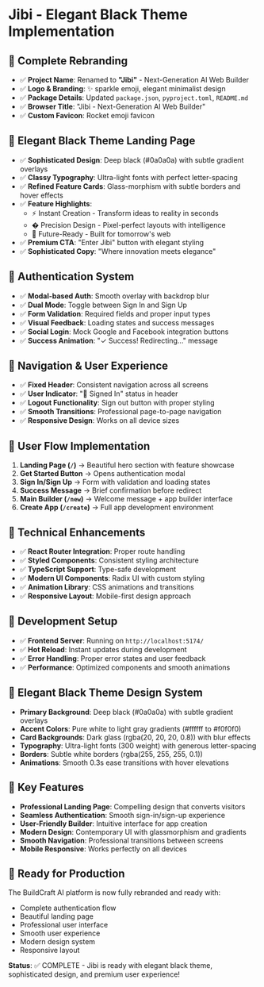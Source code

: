 # Jibi - Elegant Black Theme Implementation

## 🎨 Complete Rebranding
- ✅ **Project Name**: Renamed to **"Jibi"** - Next-Generation AI Web Builder
- ✅ **Logo & Branding**: ✨ sparkle emoji, elegant minimalist design
- ✅ **Package Details**: Updated `package.json`, `pyproject.toml`, `README.md`
- ✅ **Browser Title**: "Jibi - Next-Generation AI Web Builder"
- ✅ **Custom Favicon**: Rocket emoji favicon

## 🖤 Elegant Black Theme Landing Page
- ✅ **Sophisticated Design**: Deep black (#0a0a0a) with subtle gradient overlays
- ✅ **Classy Typography**: Ultra-light fonts with perfect letter-spacing
- ✅ **Refined Feature Cards**: Glass-morphism with subtle borders and hover effects
- ✅ **Feature Highlights**: 
  - ⚡ Instant Creation - Transform ideas to reality in seconds
  - � Precision Design - Pixel-perfect layouts with intelligence
  - 🚀 Future-Ready - Built for tomorrow's web
- ✅ **Premium CTA**: "Enter Jibi" button with elegant styling
- ✅ **Sophisticated Copy**: "Where innovation meets elegance"

## 🔐 Authentication System
- ✅ **Modal-based Auth**: Smooth overlay with backdrop blur
- ✅ **Dual Mode**: Toggle between Sign In and Sign Up
- ✅ **Form Validation**: Required fields and proper input types
- ✅ **Visual Feedback**: Loading states and success messages
- ✅ **Social Login**: Mock Google and Facebook integration buttons
- ✅ **Success Animation**: "✓ Success! Redirecting..." message

## 🧭 Navigation & User Experience
- ✅ **Fixed Header**: Consistent navigation across all screens
- ✅ **User Indicator**: "👤 Signed In" status in header
- ✅ **Logout Functionality**: Sign out button with proper styling
- ✅ **Smooth Transitions**: Professional page-to-page navigation
- ✅ **Responsive Design**: Works on all device sizes

## 🎯 User Flow Implementation
1. **Landing Page (`/`)** → Beautiful hero section with feature showcase
2. **Get Started Button** → Opens authentication modal
3. **Sign In/Sign Up** → Form with validation and loading states
4. **Success Message** → Brief confirmation before redirect
5. **Main Builder (`/new`)** → Welcome message + app builder interface
6. **Create App (`/create`)** → Full app development environment

## 🚀 Technical Enhancements
- ✅ **React Router Integration**: Proper route handling
- ✅ **Styled Components**: Consistent styling architecture
- ✅ **TypeScript Support**: Type-safe development
- ✅ **Modern UI Components**: Radix UI with custom styling
- ✅ **Animation Library**: CSS animations and transitions
- ✅ **Responsive Layout**: Mobile-first design approach

## 🔧 Development Setup
- ✅ **Frontend Server**: Running on `http://localhost:5174/`
- ✅ **Hot Reload**: Instant updates during development
- ✅ **Error Handling**: Proper error states and user feedback
- ✅ **Performance**: Optimized components and smooth animations

## 🎨 Elegant Black Theme Design System
- **Primary Background**: Deep black (#0a0a0a) with subtle gradient overlays
- **Accent Colors**: Pure white to light gray gradients (#ffffff to #f0f0f0)
- **Card Backgrounds**: Dark glass (rgba(20, 20, 20, 0.8)) with blur effects
- **Typography**: Ultra-light fonts (300 weight) with generous letter-spacing
- **Borders**: Subtle white borders (rgba(255, 255, 255, 0.1))
- **Animations**: Smooth 0.3s ease transitions with hover elevations

## 🌟 Key Features
- **Professional Landing Page**: Compelling design that converts visitors
- **Seamless Authentication**: Smooth sign-in/sign-up experience
- **User-Friendly Builder**: Intuitive interface for app creation
- **Modern Design**: Contemporary UI with glassmorphism and gradients
- **Smooth Navigation**: Professional transitions between screens
- **Mobile Responsive**: Works perfectly on all devices

## 🚀 Ready for Production
The BuildCraft AI platform is now fully rebranded and ready with:
- Complete authentication flow
- Beautiful landing page
- Professional user interface
- Smooth user experience
- Modern design system
- Responsive layout

**Status**: ✅ COMPLETE - Jibi is ready with elegant black theme, sophisticated design, and premium user experience!
